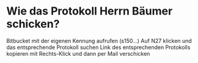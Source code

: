 # Wie das Protokoll Herrn Bäumer schicken?
Bitbucket mit der eigenen Kennung aufrufen (s150...)
Auf N27 klicken und das entsprechende Protokoll suchen
Link des entsprechenden Protokolls kopieren mit Rechts-Klick und dann per Mail verschicken